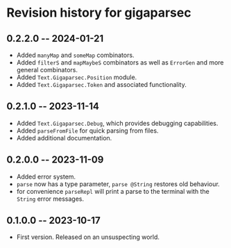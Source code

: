# Revision history for gigaparsec

## 0.2.2.0 -- 2024-01-21

* Added `manyMap` and `someMap` combinators.
* Added `filterS` and `mapMaybeS` combinators as well as `ErrorGen` and more general combinators.
* Added `Text.Gigaparsec.Position` module.
* Added `Text.Gigaparsec.Token` and associated functionality.

## 0.2.1.0 -- 2023-11-14

* Added `Text.Gigaparsec.Debug`, which provides debugging capabilities.
* Added `parseFromFile` for quick parsing from files.
* Added additional documentation.

## 0.2.0.0 -- 2023-11-09

* Added error system.
* `parse` now has a type parameter, `parse @String` restores old behaviour.
* for convenience `parseRepl` will print a parse to the terminal with the `String` error messages.

## 0.1.0.0 -- 2023-10-17

* First version. Released on an unsuspecting world.
